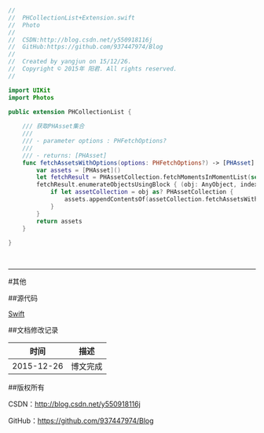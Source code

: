 ```swift
//
//  PHCollectionList+Extension.swift
//  Photo
//
//  CSDN:http://blog.csdn.net/y550918116j
//  GitHub:https://github.com/937447974/Blog
//
//  Created by yangjun on 15/12/26.
//  Copyright © 2015年 阳君. All rights reserved.
//

import UIKit
import Photos

public extension PHCollectionList {
    
    /// 获取PHAsset集合
    ///
    /// - parameter options : PHFetchOptions?
    ///
    /// - returns: [PHAsset]
    func fetchAssetsWithOptions(options: PHFetchOptions?) -> [PHAsset] {
        var assets = [PHAsset]()
        let fetchResult = PHAssetCollection.fetchMomentsInMomentList(self, options: options)
        fetchResult.enumerateObjectsUsingBlock { (obj: AnyObject, index: Int, umPointer: UnsafeMutablePointer<ObjCBool>) -> Void in
            if let assetCollection = obj as? PHAssetCollection {
                assets.appendContentsOf(assetCollection.fetchAssetsWithOptions(options))
            }
        }
        return assets
    }
    
}
```

&#160;

----------

#其他

##源代码

[Swift](https://github.com/937447974/Swift)

##文档修改记录

| 时间 | 描述 |
| ---- | ---- |
| 2015-12-26 | 博文完成 |

##版权所有

CSDN：http://blog.csdn.net/y550918116j

GitHub：https://github.com/937447974/Blog
